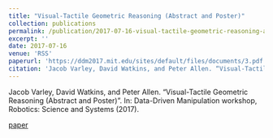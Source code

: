 ```yaml
---
title: "Visual-Tactile Geometric Reasoning (Abstract and Poster)"
collection: publications
permalink: /publication/2017-07-16-visual-tactile-geometric-reasoning-abstract-and-poster
excerpt: ''
date: 2017-07-16
venue: 'RSS'
paperurl: 'https://ddm2017.mit.edu/sites/default/files/documents/3.pdf'
citation: 'Jacob Varley, David Watkins, and Peter Allen. “Visual-Tactile Geometric Reasoning (Abstract and Poster)”. In: Data-Driven Manipulation workshop, Robotics: Science and Systems (2017).'
---
```


Jacob Varley, David Watkins, and Peter Allen. “Visual-Tactile Geometric Reasoning (Abstract and Poster)”. In: Data-Driven Manipulation workshop, Robotics: Science and Systems (2017).

[paper](https://ddm2017.mit.edu/sites/default/files/documents/3.pdf)